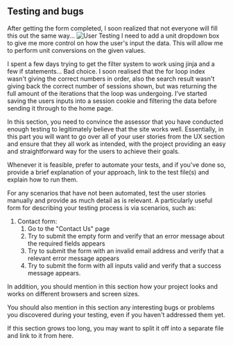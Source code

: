 ## Testing and bugs

After getting the form completed, I soon realized that not everyone will fill this out the same way... 
![User Testing](https://github.com/Fordalex/power-in-numbers/blob/master/readme/user_testing.png)
I need to add a unit dropdown box to give me more control on how the user's input the data. This will allow me to perform unit conversions on the given values.

I spent a few days trying to get the filter system to work using jinja and a few if statements... Bad choice. I soon realised that the for loop index wasn't giving the correct numbers in order, also the search result wasn't giving back the correct number of sessions shown, but was returning the full amount of the iterations that the loop was undergoing. I've started saving the users inputs into a session cookie and filtering the data before sending it through to the home page.

In this section, you need to convince the assessor that you have conducted enough testing to legitimately believe that the site works well. Essentially, in this part you will want to go over all of your user stories from the UX section and ensure that they all work as intended, with the project providing an easy and straightforward way for the users to achieve their goals.

Whenever it is feasible, prefer to automate your tests, and if you've done so, provide a brief explanation of your approach, link to the test file(s) and explain how to run them.

For any scenarios that have not been automated, test the user stories manually and provide as much detail as is relevant. A particularly useful form for describing your testing process is via scenarios, such as:

1. Contact form:
    1. Go to the "Contact Us" page
    2. Try to submit the empty form and verify that an error message about the required fields appears
    3. Try to submit the form with an invalid email address and verify that a relevant error message appears
    4. Try to submit the form with all inputs valid and verify that a success message appears.

In addition, you should mention in this section how your project looks and works on different browsers and screen sizes.

You should also mention in this section any interesting bugs or problems you discovered during your testing, even if you haven't addressed them yet.

If this section grows too long, you may want to split it off into a separate file and link to it from here.